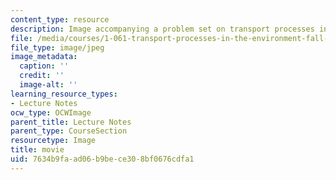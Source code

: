 ```yaml
---
content_type: resource
description: Image accompanying a problem set on transport processes in the environment.
file: /media/courses/1-061-transport-processes-in-the-environment-fall-2008/7634b9faad06b9bece308bf0676cdfa1_movie.jpg
file_type: image/jpeg
image_metadata:
  caption: ''
  credit: ''
  image-alt: ''
learning_resource_types:
- Lecture Notes
ocw_type: OCWImage
parent_title: Lecture Notes
parent_type: CourseSection
resourcetype: Image
title: movie
uid: 7634b9fa-ad06-b9be-ce30-8bf0676cdfa1
---
```

